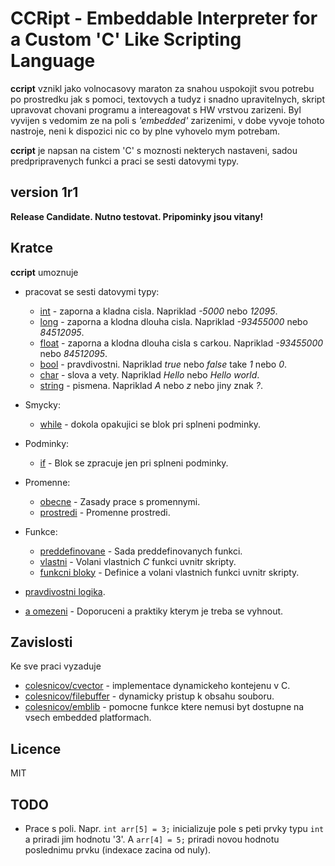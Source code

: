 # CCRipt - Embeddable Interpreter for a Custom 'C' Like Scripting Language


**ccript** vznikl jako volnocasovy maraton za snahou uspokojit svou potrebu po prostredku jak s pomoci, textovych a tudyz i snadno upravitelnych, skript upravovat chovani programu a intereagovat s HW vrstvou zarizeni. Byl vyvijen s vedomim ze na poli s *'embedded'* zarizenimi, v dobe vyvoje tohoto nastroje, neni k dispozici nic co by plne vyhovelo mym potrebam.

**ccript** je napsan na cistem 'C' s moznosti nekterych nastaveni, sadou predpripravenych funkci a praci se sesti datovymi typy.

## version 1r1

**Release Candidate. Nutno testovat. Pripominky jsou vitany!**


## Kratce

**ccript** umoznuje
 - pracovat se sesti datovymi typy:
    - [int](doc/syntax.numeric.md) - zaporna a kladna cisla. Napriklad *-5000* nebo *12095*.
    - [long](doc/syntax.numeric.md) - zaporna a klodna dlouha cisla. Napriklad *-93455000* nebo *84512095*.
    - [float](doc/syntax.numeric.md) - zaporna a klodna dlouha cisla s carkou. Napriklad *-93455000* nebo *84512095*.
    - [bool](doc/syntax.bool.md) - pravdivostni. Napriklad *true* nebo *false* take *1* nebo *0*.
    - [char](doc/syntax.strings.md) - slova a vety. Napriklad *Hello* nebo *Hello world*.
    - [string](doc/syntax.strings.md) - pismena. Napriklad *A* nebo *z* nebo jiny znak *?*.
 
 - Smycky:
    - [while](doc/syntax.while.md) - dokola opakujici se blok pri splneni podminky.
 
 - Podminky:
    - [if](doc/syntax.if.md) - Blok se zpracuje jen pri splneni podminky.
 
 - Promenne:
    - [obecne](doc/syntax.vars.md) - Zasady prace s promennymi.
    - [prostredi](doc/syntax.env.md) - Promenne prostredi.
 
 - Funkce:
    - [preddefinovane](doc/syntax.functions.md) - Sada preddefinovanych funkci.
    - [vlastni](doc/syntax.builtin.md) - Volani vlastnich *C* funkci uvnitr skripty. 
    - [funkcni bloky](doc/syntax.blocks.md) - Definice a volani vlastnich funkci uvnitr skripty.
 
 
 - [pravdivostni logika](doc/syntax.logic.md).
 - [a omezeni](doc/syntax.limitations.md) - Doporuceni a praktiky kterym je treba se vyhnout.


## Zavislosti

Ke sve praci vyzaduje
 - [colesnicov/cvector](https://github.com/colesnicov/cvector) - implementace dynamickeho kontejenu v C.
 - [colesnicov/filebuffer](https://github.com/colesnicov/filebuffer) - dynamicky pristup k obsahu souboru.
 - [colesnicov/emblib](https://github.com/colesnicov/emblib) - pomocne funkce ktere nemusi byt dostupne na vsech embedded platformach.


## Licence

MIT

## TODO
 - Prace s poli. Napr. `int arr[5] = 3;` inicializuje pole s peti prvky typu `int` a priradi jim hodnotu '3'. A `arr[4] = 5;` priradi novou hodnotu poslednimu prvku (indexace zacina od nuly).
 
 

